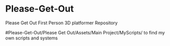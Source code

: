 # Please-Get-Out
Please Get Out First Person 3D platformer Repository

#Please-Get-Out/Please Get Out/Assets/Main Project/MyScripts/ to find my own scripts and systems
